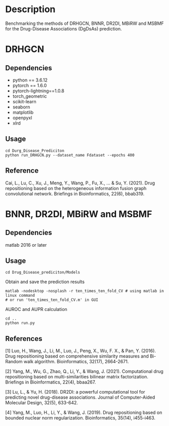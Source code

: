 # Description

Benchmarking the methods of DRHGCN, BNNR, DR2DI, MBiRW and MSBMF for the Drug-Disease Associations (DgDsAs) prediction.

# DRHGCN
## Dependencies
* python == 3.6.12
* pytorch == 1.6.0
* pytorch-lightning==1.0.8
* torch_geometric
* scikit-learn 
* seaborn
* matplotlib
* openpyxl
* xlrd
## Usage
```
cd Durg_Disease_Prediciton
python run_DRHGCN.py --dataset_name Fdataset --epochs 400
```
## Reference
Cai, L., Lu, C., Xu, J., Meng, Y., Wang, P., Fu, X., ... & Su, Y. (2021). Drug repositioning based on the heterogeneous information fusion graph convolutional network. Briefings in Bioinformatics, 22(6), bbab319.

# BNNR, DR2DI, MBiRW and MSBMF
## Dependencies
matlab 2016 or later
## Usage
```
cd Drug_Disease_prediciton/Models
```
Obtain and save the prediction results
```
matlab -nodesktop -nosplash -r ten_times_ten_fold_CV # using matlab in linux command
# or run 'ten_times_ten_fold_CV.m' in GUI
```
AUROC and AUPR calculation
```
cd ..
python run.py
```
## References
[1] Luo, H., Wang, J., Li, M., Luo, J., Peng, X., Wu, F. X., & Pan, Y. (2016). Drug repositioning based on comprehensive similarity measures and Bi-Random walk algorithm. Bioinformatics, 32(17), 2664-2671.

[2] Yang, M., Wu, G., Zhao, Q., Li, Y., & Wang, J. (2021). Computational drug repositioning based on multi-similarities bilinear matrix factorization. Briefings in Bioinformatics, 22(4), bbaa267.

[3] Lu, L., & Yu, H. (2018). DR2DI: a powerful computational tool for predicting novel drug-disease associations. Journal of Computer-Aided Molecular Design, 32(5), 633-642.

[4] Yang, M., Luo, H., Li, Y., & Wang, J. (2019). Drug repositioning based on bounded nuclear norm regularization. Bioinformatics, 35(14), i455-i463.

